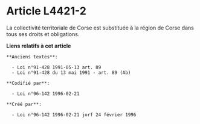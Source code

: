 # Article L4421-2

La collectivité territoriale de Corse est substituée à la région de Corse dans tous ses droits et obligations.

**Liens relatifs à cet article**

	**Anciens textes**:

	  - Loi n°91-428 1991-05-13 art. 89
	  - Loi n°91-428 du 13 mai 1991 - art. 89 (Ab)

	**Codifié par**:

	  - Loi n°96-142 1996-02-21

	**Créé par**:

	  - Loi n°96-142 1996-02-21 jorf 24 février 1996
